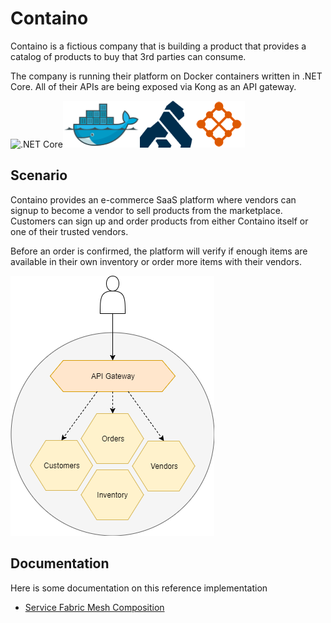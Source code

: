 Containo
===========================

Containo is a fictious company that is building a product that provides a catalog of products to buy that 3rd parties can consume.

The company is running their platform on Docker containers written in .NET Core. All of their APIs are being exposed via Kong as an API gateway.

![.NET Core](./media/dotnet.png)![Docker](./media/docker-logo.png)![Kong](./media/kong-logo.png)![Azure Service Fabric Mesh](./media/service-fabric-mesh-logo.png)

## Scenario
Containo provides an e-commerce SaaS platform where vendors can signup to become a vendor to sell products from the marketplace.
Customers can sign up and order products from either Containo itself or one of their trusted vendors.

Before an order is confirmed, the platform will verify if enough items are available in their own inventory or order more items with their vendors.

![Business Case](./media/docs/business-case.png)

## Documentation
Here is some documentation on this reference implementation
- [Service Fabric Mesh Composition](./docs/service-fabric-mesh-composition.md)
